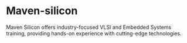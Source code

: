 # Maven-silicon
Maven Silicon offers industry-focused VLSI and Embedded Systems training, providing hands-on experience with cutting-edge technologies.
